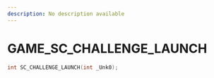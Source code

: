 ```yaml
---
description: No description available 
---
```


# GAME\_SC_CHALLENGE_LAUNCH

```cpp
int SC_CHALLENGE_LAUNCH(int _Unk0);
```